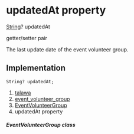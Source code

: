 
<div>

# updatedAt property

</div>


[String](https://api.flutter.dev/flutter/dart-core/String-class.html)?
updatedAt


getter/setter pair




The last update date of the event volunteer group.



## Implementation

``` language-dart
String? updatedAt;
```







1.  [talawa](../../index.html)
2.  [event_volunteer_group](../../models_events_event_volunteer_group/)
3.  [EventVolunteerGroup](../../models_events_event_volunteer_group/EventVolunteerGroup-class.html)
4.  updatedAt property

##### EventVolunteerGroup class







